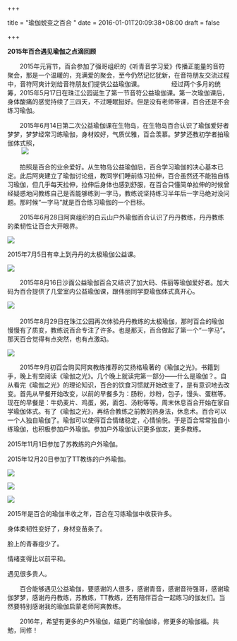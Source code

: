 
+++

title = "瑜伽蜕变之百合 "
date = 2016-01-01T20:09:38+08:00
draft = false

+++


**2015年百合遇见瑜伽之点滴回顾**

　　2015年元宵节，百合参加了强哥组织的《听青音学习爱》传播正能量的音符聚会，那是一个温暖的，充满爱的聚会，至今仍然记忆犹新，在音符朋友交流过程中，音符阿爽计划给音符朋友们提供公益瑜伽课。
　　
　　经过两个多月的统筹，2015年5月17日在珠江公园诞生了第一节音符公益瑜伽课。第一次瑜伽课后，身体酸痛的感觉持续了三四天，不过睡眠挺好。但是没有老师带课，百合还是不会练习瑜伽。

　　2015年6月14日第二次公益瑜伽课在生物岛，在生物岛百合认识了瑜伽爱好者梦梦，梦梦经常习练瑜伽，身材姣好，气质优雅，百合羡慕。梦梦还教初学者拍瑜伽体式照，  
　　
![](https://img.omoe.eu.org/file/54e1dcb0a6535a8c0eb40.jpg)

　　拍照是百合的业余爱好。从生物岛公益瑜伽后，百合学习瑜伽的决心基本已定。此后阿爽建立了瑜伽讨论组，教同学们睡前练习拉伸，百合虽然还不能独自练习瑜伽，但几乎每天拉伸，拉伸后身体也感到舒服，在百合只懂简单拉伸的时候曾经疑惑地问教练自己是否能够练到一字马，教练说坚持练习半年后一字马绝对没问题。那时候“一字马”就是百合练习瑜伽的一个目标。

　　2015年6月28日阿爽组织的白云山户外瑜伽百合认识了丹丹教练，丹丹教练的柔韧性让百合大开眼界。 

 ![](https://img.omoe.eu.org/file/b102190122120d5c03b9d.jpg)


  2015年7月5日有幸上到丹丹的太极瑜伽公益课。                

![](https://img.omoe.eu.org/file/c0dfe4070a92ccf0737c5.jpg)


　　2015年8月16日沙面公益瑜伽百合又结识了加大码、伟丽等瑜伽爱好者。加大码为百合提供了几堂室内公益瑜伽课，跟伟丽同学耍瑜伽体式真开心。


![](https://img.omoe.eu.org/file/74d83b818dc68ec3c5613.jpg)
　　

　　2015年8月29日在珠江公园再次体验丹丹教练的太极瑜伽，那时百合的瑜伽慢慢有了质变，教练说百合专注了许多。也是那天，百合做起了第一个“一字马”。那天百合觉得有点突然，也有点激动。

![](https://img.omoe.eu.org/file/0a40b6fd9e71cd85be9f9.jpg)


　　2015年9月初百合购买阿爽教练推荐的艾扬格瑜著的《瑜伽之光》。书籍到手，晚上有空阅读《瑜伽之光》。几个晚上就读完第一部分——什么是瑜伽？。自从看完《瑜伽之光》的理论知识，百合的饮食习惯就开始改变了，是有意识地去改变。首先从早餐开始改变，以前的早餐多为：肠粉，炒粉，包子，馒头、蛋糕等。现在的早餐是：牛奶麦片、鸡蛋，粥，面包、汤粉等等。周末休息百合开始在家自学瑜伽体式。有了《瑜伽之光》，再结合教练之前教的热身法，休息术。百合可以一个人独自瑜伽了。瑜伽可以使得百合情绪稳定，心情愉悦。于是百合常常独自小练瑜伽，也积极参加户外瑜伽。参加户外瑜伽认识更多伽友，更多教练。



2015年11月1日参加了苏教练的户外瑜伽。



2015年12月20日参加了TT教练的户外瑜伽。


![](https://img.omoe.eu.org/file/a8654234d1500d312b9d9.jpg)


![](https://img.omoe.eu.org/file/e330e7fe40d6b16acaa46.jpg)


![](https://img.omoe.eu.org/file/3e19c2b487835ebf9794d.jpg)


2015年是百合的瑜伽丰收之年，百合在习练瑜伽中收获许多。



身体柔韧性变好了，身材变苗条了。

脸上的青春痘少了。

情绪变得比以前平和。

遇见很多贵人。



　　百合能够遇见公益瑜伽，要感谢的人很多，感谢青音，感谢音符强哥，感谢瑜伽梦梦，感谢丹丹教练，苏教练，TT教练，还有陪伴百合一起练习的伽友们。当然要特别感谢我的瑜伽启蒙老师阿爽教练。


　　2016年，希望有更多的户外瑜伽，结更广的瑜伽缘，修更多的瑜伽福。共勉，同修！





